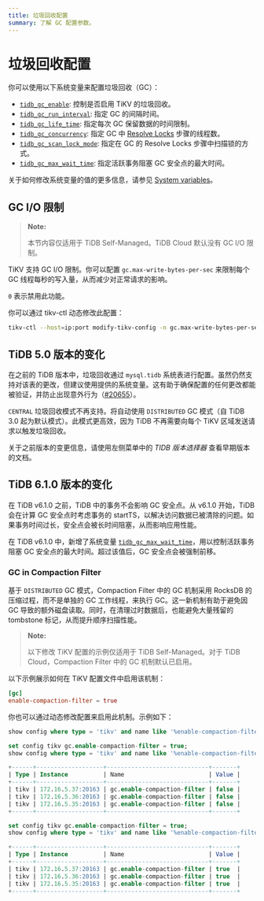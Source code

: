 ```yaml
---
title: 垃圾回收配置
summary: 了解 GC 配置参数。
---
```


# 垃圾回收配置

你可以使用以下系统变量来配置垃圾回收（GC）：

* [`tidb_gc_enable`](/system-variables.md#tidb_gc_enable-new-in-v50): 控制是否启用 TiKV 的垃圾回收。
* [`tidb_gc_run_interval`](/system-variables.md#tidb_gc_run_interval-new-in-v50): 指定 GC 的间隔时间。
* [`tidb_gc_life_time`](/system-variables.md#tidb_gc_life_time-new-in-v50): 指定每次 GC 保留数据的时间限制。
* [`tidb_gc_concurrency`](/system-variables.md#tidb_gc_concurrency-new-in-v50): 指定 GC 中 [Resolve Locks](/garbage-collection-overview.md#resolve-locks) 步骤的线程数。
* [`tidb_gc_scan_lock_mode`](/system-variables.md#tidb_gc_scan_lock_mode-new-in-v50): 指定在 GC 的 Resolve Locks 步骤中扫描锁的方式。
* [`tidb_gc_max_wait_time`](/system-variables.md#tidb_gc_max_wait_time-new-in-v610): 指定活跃事务阻塞 GC 安全点的最大时间。

关于如何修改系统变量的值的更多信息，请参见 [System variables](/system-variables.md)。

## GC I/O 限制

<CustomContent platform="tidb-cloud">

> **Note:**
>
> 本节内容仅适用于 TiDB Self-Managed。TiDB Cloud 默认没有 GC I/O 限制。

</CustomContent>

TiKV 支持 GC I/O 限制。你可以配置 `gc.max-write-bytes-per-sec` 来限制每个 GC 线程每秒的写入量，从而减少对正常请求的影响。

`0` 表示禁用此功能。

你可以通过 tikv-ctl 动态修改此配置：

```bash
tikv-ctl --host=ip:port modify-tikv-config -n gc.max-write-bytes-per-sec -v 10MB
```

## TiDB 5.0 版本的变化

在之前的 TiDB 版本中，垃圾回收通过 `mysql.tidb` 系统表进行配置。虽然仍然支持对该表的更改，但建议使用提供的系统变量。这有助于确保配置的任何更改都能被验证，并防止出现意外行为（[#20655](https://github.com/pingcap/tidb/issues/20655)）。

`CENTRAL` 垃圾回收模式不再支持。将自动使用 `DISTRIBUTED` GC 模式（自 TiDB 3.0 起为默认模式）。此模式更高效，因为 TiDB 不再需要向每个 TiKV 区域发送请求以触发垃圾回收。

关于之前版本的变更信息，请使用左侧菜单中的 _TIDB 版本选择器_ 查看早期版本的文档。

## TiDB 6.1.0 版本的变化

在 TiDB v6.1.0 之前，TiDB 中的事务不会影响 GC 安全点。从 v6.1.0 开始，TiDB 会在计算 GC 安全点时考虑事务的 startTS，以解决访问数据已被清除的问题。如果事务时间过长，安全点会被长时间阻塞，从而影响应用性能。

在 TiDB v6.1.0 中，新增了系统变量 [`tidb_gc_max_wait_time`](/system-variables.md#tidb_gc_max_wait_time-new-in-v610)，用以控制活跃事务阻塞 GC 安全点的最大时间。超过该值后，GC 安全点会被强制前移。

### GC in Compaction Filter

基于 `DISTRIBUTED` GC 模式，Compaction Filter 中的 GC 机制采用 RocksDB 的压缩过程，而不是单独的 GC 工作线程，来执行 GC。这一新机制有助于避免因 GC 导致的额外磁盘读取。同时，在清理过时数据后，也能避免大量残留的 tombstone 标记，从而提升顺序扫描性能。

<CustomContent platform="tidb-cloud">

> **Note:**
>
> 以下修改 TiKV 配置的示例仅适用于 TiDB Self-Managed。对于 TiDB Cloud，Compaction Filter 中的 GC 机制默认已启用。

</CustomContent>

以下示例展示如何在 TiKV 配置文件中启用该机制：

```toml
[gc]
enable-compaction-filter = true
```

你也可以通过动态修改配置来启用此机制。示例如下：

```sql
show config where type = 'tikv' and name like '%enable-compaction-filter%';
```

```sql
set config tikv gc.enable-compaction-filter = true;
show config where type = 'tikv' and name like '%enable-compaction-filter%';
```

```sql
+------+-------------------+-----------------------------+-------+
| Type | Instance          | Name                        | Value |
+------+-------------------+-----------------------------+-------+
| tikv | 172.16.5.37:20163 | gc.enable-compaction-filter | false |
| tikv | 172.16.5.36:20163 | gc.enable-compaction-filter | false |
| tikv | 172.16.5.35:20163 | gc.enable-compaction-filter | false |
+------+-------------------+-----------------------------+-------+
```

```sql
set config tikv gc.enable-compaction-filter = true;
show config where type = 'tikv' and name like '%enable-compaction-filter%';
```

```sql
+------+-------------------+-----------------------------+-------+
| Type | Instance          | Name                        | Value |
+------+-------------------+-----------------------------+-------+
| tikv | 172.16.5.37:20163 | gc.enable-compaction-filter | true  |
| tikv | 172.16.5.36:20163 | gc.enable-compaction-filter | true  |
| tikv | 172.16.5.35:20163 | gc.enable-compaction-filter | true  |
+------+-------------------+-----------------------------+-------+
```
